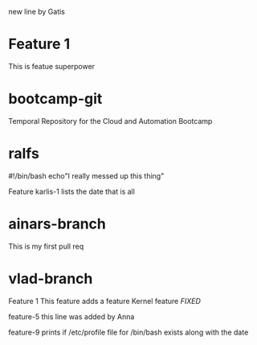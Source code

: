 new line by Gatis

# Feature 1
This is featue
superpower

# bootcamp-git

Temporal Repository for the Cloud and Automation Bootcamp
   


# ralfs
#!/bin/bash
echo"I really messed up this thing"



Feature karlis-1
	lists the date
	that is all

# ainars-branch
This is my first pull req

# vlad-branch
Feature 1
This feature adds a feature
Kernel feature
*FIXED*

feature-5
this line was added by Anna

feature-9
prints if /etc/profile file for /bin/bash exists along with the date

